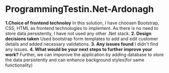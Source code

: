 # ProgrammingTestin.Net-Ardonagh

**1.Choice of frontend technoloy**
In this solution, I have choosen Bootstrap, CSS, HTML as frontend technologies to implement. As there is no need to store data persistently,
I have not used any other .Net stack.
**2. Design decisions taken**
Used bootstrap form templates to add and edit customer details and added necessary validations.
**3. Any issues found**
I didn't find any issues.
**4. What would be your next steps to further improve your work?**
Further, we can imporove the application by adding database to store the data persistently and can enhance background styles(for same functionality)

